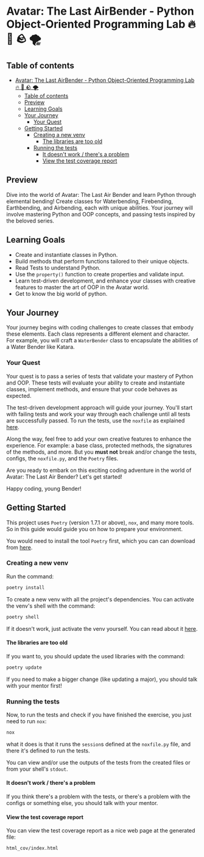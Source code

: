 # Avatar: The Last AirBender - Python Object-Oriented Programming Lab :fire: :ocean: :rock: :tornado:

## Table of contents

- [Avatar: The Last AirBender - Python Object-Oriented Programming Lab :fire: :ocean: :rock: :tornado:](#avatar-the-last-airbender---python-object-oriented-programming-lab-fire-ocean-rock-tornado)
  - [Table of contents](#table-of-contents)
  - [Preview](#preview)
  - [Learning Goals](#learning-goals)
  - [Your Journey](#your-journey)
    - [Your Quest](#your-quest)
  - [Getting Started](#getting-started)
    - [Creating a new venv](#creating-a-new-venv)
      - [The libraries are too old](#the-libraries-are-too-old)
    - [Running the tests](#running-the-tests)
      - [It doesn't work / there's a problem](#it-doesnt-work--theres-a-problem)
      - [View the test coverage report](#view-the-test-coverage-report)

## Preview

Dive into the world of Avatar: The Last Air Bender
and learn Python through elemental bending!
Create classes for
Waterbending, Firebending, Earthbending, and Airbending,
each with unique abilities.
Your journey will involve mastering Python and OOP concepts, and
passing tests inspired by the beloved series.

## Learning Goals

- Create and instantiate classes in Python.
- Build methods that perform functions tailored to their unique objects.
- Read Tests to understand Python.
- Use the `property()` function to create properties and validate input.
- Learn test-driven development,
and enhance your classes with creative features to master the art of OOP in the Avatar world.
- Get to know the big world of python.

## Your Journey

Your journey begins with coding challenges to create classes that embody these elements.
Each class represents a different element and character.
For example, you will craft a `WaterBender` class to encapsulate the abilities of a Water Bender like Katara.

### Your Quest

Your quest is to pass a series of tests that
validate your mastery of Python and OOP.
These tests will evaluate your ability to
create and instantiate classes,
implement methods,
and ensure that your code behaves as expected.

The test-driven development approach will guide your journey.
You'll start with failing tests and work your way
through each challenge until all tests are successfully passed.
To run the tests, use the `noxfile`
as explained [here](#running-the-tests).

Along the way,
feel free to add your own creative features to enhance the experience.
For example: a base class, protected methods,
the signatures of the methods, and more.
But you **must not** break and/or change the tests, configs,
the `noxfile.py`, and the `Poetry` files.

Are you ready to embark on this exciting coding
adventure in the world of
Avatar: The Last Air Bender? Let's get started!

Happy coding, young Bender!

## Getting Started

This project uses `Poetry` (version 1.7.1 or above),
`nox`, and many more tools.
So in this guide would guide you on how to prepare your environment.

You would need to install the tool `Poetry` first,
which you can can download from
[here](https://python-poetry.org/docs/#installation).

### Creating a new venv

Run the command:

```bash
poetry install
```

To create a new venv with all the project's dependencies.
You can activate the venv's shell with the command:

```bash
poetry shell
```

If it doesn't work, just activate the venv yourself.
You can read about it
[here](https://docs.python.org/3/tutorial/venv.html#creating-virtual-environments).

#### The libraries are too old

If you want to, you should update the used libraries with the
command:

```bash
poetry update
```

If you need to make a bigger change (like updating a major),
you should talk with your mentor first!

### Running the tests

Now, to run the tests and check if you have finished the exercise,
you just need to run `nox`:

```bash
nox
```

what it does is that it runs the `session`s defined at the
`noxfile.py` file, and there it's defined to run the tests.

You can view and/or use the outputs of the tests
from the created files or from your shell's `stdout`.

#### It doesn't work / there's a problem

If you think there's a problem with the tests, or there's
a problem with the configs or something else,
you should talk with your mentor.

#### View the test coverage report

You can view the test coverage report as a nice web page
at the generated file:

```path
html_cov/index.html
```
